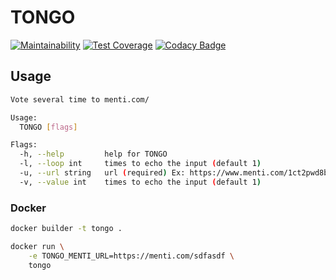 # TONGO

[![Maintainability](https://api.codeclimate.com/v1/badges/295ba9c21a6d24345654/maintainability)](https://codeclimate.com/github/madacluster/tongo/maintainability) [![Test Coverage](https://api.codeclimate.com/v1/badges/295ba9c21a6d24345654/test_coverage)](https://codeclimate.com/github/madacluster/tongo/test_coverage)
[![Codacy Badge](https://app.codacy.com/project/badge/Grade/c2780bae303b43bf86d8771ad6d041f1)](https://www.codacy.com/gh/madacluster/tongo/dashboard?utm_source=github.com&amp;utm_medium=referral&amp;utm_content=madacluster/tongo&amp;utm_campaign=Badge_Grade)
## Usage

```bash
Vote several time to menti.com/

Usage:
  TONGO [flags]

Flags:
  -h, --help         help for TONGO
  -l, --loop int     times to echo the input (default 1)
  -u, --url string   url (required) Ex: https://www.menti.com/1ct2pwd8ba
  -v, --value int    times to echo the input (default 1)

```

### Docker

```bash
docker builder -t tongo .

docker run \
    -e TONGO_MENTI_URL=https://menti.com/sdfasdf \
    tongo
```